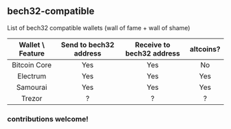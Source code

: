 ## bech32-compatible
List of bech32 compatible wallets (wall of fame + wall of shame)

| Wallet \ Feature | Send to bech32 address | Receive to bech32 address | altcoins?|
|:---:|:---:|:---:|:---:|
| Bitcoin Core | Yes | Yes | No |
| Electrum | Yes | Yes | Yes | No | 
| Samourai | Yes | Yes | Yes | No |
| Trezor | ? | ? | ? | Yes |

### contributions welcome!

